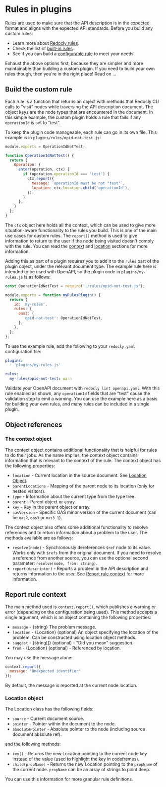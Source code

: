 # Rules in plugins

Rules are used to make sure that the API description is in the expected format and aligns with the expected API standards. Before you build any custom rules:

- Learn more about [Redocly rules](../rules.md).
- Check the list of [built-in rules](../rules/built-in-rules.md).
- See if you can build a [configurable rule](../rules/configurable-rules.md) to meet your needs.

Exhaust the above options first, because they are simpler and more maintainable than building a custom plugin. If you need to build your own rules though, then you're in the right place! Read on ...

## Build the custom rule

Each rule is a function that returns an object with methods that Redocly CLI calls to "visit" nodes while traversing the API description document. The object keys are the node types that are encountered in the document. In this simple example, the custom plugin holds a rule that fails if any `operationId` is set to "test".

To keep the plugin code manageable, each rule can go in its own file. This example is in `plugins/rules/opid-not-test.js`:

```js
module.exports = OperationIdNotTest;

function OperationIdNotTest() {
  return {
    Operation: {
      enter(operation, ctx) {
        if (operation.operationId === 'test') {
          ctx.report({
            message: `operationId must be not "test"`,
            location: ctx.location.child('operationId'),
          });
        }
      },
    }
  };
}
```

The `ctx` object here holds all the context, which can be used to give more situation-aware functionality to the rules you build. This is one of the main use cases for custom rules. The `report()` method is used to give information to return to the user if the node being visited doesn't comply with the rule. You can read the [context](#the-context-object) and [location](#location-object) sections for more information.

Adding this as part of a plugin requires you to add it to the `rules` part of the plugin object, under the relevant document type. The example rule here is intended to be used with OpenAPI, so the plugin code in `plugins/my-rules.js` is as follows:

```js
const OperationIdNotTest = require('./rules/opid-not-test.js');

module.exports = function myRulesPlugin() {
  return {
    id: 'my-rules',
    rules: {
      oas3: {
        'opid-not-test': OperationIdNotTest,
      },
    },
  };
};
```

To use the example rule, add the following to your `redocly.yaml` configuration file:

```yaml
plugins:
  - 'plugins/my-rules.js'

rules:
  my-rules/opid-not-test: warn
```

Validate your OpenAPI document with `redocly lint openapi.yaml`. With this rule enabled as shown, any `operationId` fields that are "test" cause the validation step to emit a warning. You can use the example here as a basis for building your own rules, and many rules can be included in a single plugin.

## Object references

### The context object

The context object contains additional functionality that is helpful for rules to do their jobs. As the name implies, the context object contains information that is relevant to the context of the rule. The context object has the following properties:

- `location` - Current location in the source document. See [Location Object](#location-object).
- `parentLocations` - Mapping of the parent node to its location (only for nested visitors).
- `type` - Information about the current type from the type tree.
- `parent` - Parent object or array.
- `key` - Key in the parent object or array.
- `oasVersion` - Specific OAS minor version of the current document (can be `oas2`, `oas3` or `oas3_1`).

The context object also offers some additional functionality to resolve references and to return information about a problem to the user. The methods available are as follows:

- `resolve(node)` - Synchronously dereferences `$ref` node to its value. Works only with `$refs` from the original document. If you need to resolve a reference from another source, you can use the optional second parameter: `resolve(node, from: string)`.
- `report(descriptor)` - Reports a problem in the API description and returns information to the user. See [Report rule context](#report-rule-context) for more information.

## Report rule context

The main method used is `context.report()`, which publishes a warning or error (depending on the configuration being used). This method accepts a single argument, which is an object containing the following properties:

- `message` - {string} The problem message.
- `location` - {Location} (optional) An object specifying the location of the problem. Can be constructed using location object methods.
- `suggest` - {string[]} (optional) - "Did you mean" suggestion.
- `from` - {Location} (optional) - Referenced by location.

You may use the message alone:

```js
context.report({
  message: "Unexpected identifier"
});
```

By default, the message is reported at the current node location.

### Location object

The Location class has the following fields:

- `source` - Current document source.
- `pointer` - Pointer within the document to the node.
- `absolutePointer` - Absolute pointer to the node (including source document absolute ref).

and the following methods:

- `key()` - Returns the new Location pointing to the current node key instead of the value (used to highlight the key in codeframes).
- `child(propName)` - Returns the new Location pointing to the `propName` of the current node. `propName` can be an array of strings to point deep.

You can use this information for more granular rule definitions.
